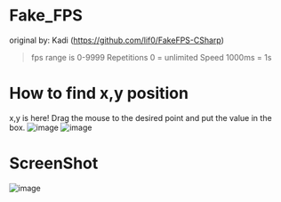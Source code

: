 # Fake_FPS
original by: Kadi (https://github.com/lif0/FakeFPS-CSharp)

>fps range is 0-9999
>Repetitions 0 = unlimited
>Speed 1000ms = 1s
# How to find x,y position
x,y is here! Drag the mouse to the desired point and put the value in the box.
![image](https://user-images.githubusercontent.com/66860655/146700758-695ed85e-bdd4-4e1d-8002-433e1cf5eaa3.png)
![image](https://user-images.githubusercontent.com/66860655/146700889-10de4ada-8d18-48a3-8c3b-df225c2b6939.png)
# ScreenShot
![image](https://user-images.githubusercontent.com/66860655/146695686-5d046dcd-8fb4-48ae-8e1d-1398f722826a.png)
